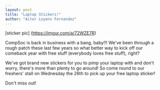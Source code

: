 ```yaml
---
layout: post
title: "Laptop Stickers!"
author: "Aitor Loyens Fernandez"
---
```


[sticker pic] (https://imgur.com/a/72WZE7R)

CompSoc is back in business with a bang, baby!!! We've been through a rough patch these last few years so what better way to kick off our comeback year with free stuff (everybody loves free stuff), right?

We've got brand new stickers for you to pimp your laptop with and don't worry, there's more than plenty to go around!
So come round to our freshers' stall on Wednesday the 26th to pick up your free laptop sticker!

Don't miss out!
